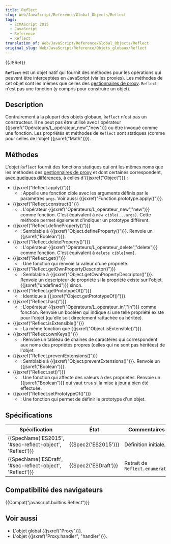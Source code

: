 ```yaml
---
title: Reflect
slug: Web/JavaScript/Reference/Global_Objects/Reflect
tags:
  - ECMAScript 2015
  - JavaScript
  - Reference
  - Reflect
translation_of: Web/JavaScript/Reference/Global_Objects/Reflect
original_slug: Web/JavaScript/Reference/Objets_globaux/Reflect
---
```

{{JSRef}}

**`Reflect`** est un objet natif qui fournit des méthodes pour les opérations qui peuvent être interceptées en JavaScript (via les proxies). Les méthodes de cet objet sont les mêmes que celles des [gestionnaires de proxy](/fr/docs/Web/JavaScript/Reference/Objets_globaux/Proxy/handler). `Reflect` n'est pas une fonction (y compris pour construire un objet).

## Description

Contrairement à la plupart des objets globaux, `Reflect` n'est pas un constructeur. Il ne peut pas être utilisé avec l'opérateur {{jsxref("Opérateurs/L_opérateur_new","new")}} ou être invoqué comme une fonction. Les propriétés et méthodes de `Reflect` sont statiques (comme pour celles de l'objet {{jsxref("Math")}}).

## Méthodes

L'objet `Reflect` fournit des fonctions statiques qui ont les mêmes noms que les méthodes des [gestionnaires de proxy](/fr/docs/Web/JavaScript/Reference/Objets_globaux/Proxy/handler) et dont certaines correspondent, [avec quelques différences](/fr/docs/Web/JavaScript/Reference/Objets_globaux/Reflect/Comparing_Reflect_and_Object_methods), à celles d'{{jsxref("Object")}} :

- {{jsxref("Reflect.apply()")}}
  - : Appelle une fonction cible avec les arguments définis par le paramètres `args`. Voir aussi {{jsxref("Function.prototype.apply()")}}.
- {{jsxref("Reflect.construct()")}}
  - :  L'opérateur {{jsxref("Opérateurs/L_opérateur_new","new")}} comme fonction. C'est équivalent à `new cible(...args)`. Cette méthode permet également d'indiquer un prototype différent.
- {{jsxref("Reflect.defineProperty()")}}
  - : Semblable à {{jsxref("Object.defineProperty()")}}. Renvoie un {{jsxref("Boolean")}}.
- {{jsxref("Reflect.deleteProperty()")}}
  - : L'opérateur {{jsxref("Opérateurs/L_opérateur_delete","delete")}} comme fonction. C'est équivalent à `delete cible[nom]`.
- {{jsxref("Reflect.get()")}}
  - : Une fonction qui renvoie la valeur d'une propriété.
- {{jsxref("Reflect.getOwnPropertyDescriptor()")}}
  - : Semblable à {{jsxref("Object.getOwnPropertyDescriptor()")}}. Renvoie un descripteur de propriété si la propriété existe sur l'objet, {{jsxref("undefined")}} sinon.
- {{jsxref("Reflect.getPrototypeOf()")}}
  - : Identique à {{jsxref("Object.getPrototypeOf()")}}.
- {{jsxref("Reflect.has()")}}
  - : L'opérateur {{jsxref("Opérateurs/L_opérateur_in","in")}} comme fonction. Renvoie un booléen qui indique si une telle propriété existe pour l'objet (qu'elle soit directement rattachée ou héritée).
- {{jsxref("Reflect.isExtensible()")}}
  - : La même fonction que {{jsxref("Object.isExtensible()")}}.
- {{jsxref("Reflect.ownKeys()")}}
  - : Renvoie un tableau de chaînes de caractères qui correspondent aux noms des propriétés propres (celles qui ne sont pas héritées) de l'objet.
- {{jsxref("Reflect.preventExtensions()")}}
  - : Semblable à {{jsxref("Object.preventExtensions()")}}. Renvoie un {{jsxref("Boolean")}}.
- {{jsxref("Reflect.set()")}}
  - : Une fonction qui affecte des valeurs à des propriétés. Renvoie un {{jsxref("Boolean")}} qui vaut `true` si la mise à jour a bien été effectuée.
- {{jsxref("Reflect.setPrototypeOf()")}}
  - : Une fonction qui permet de définir le prototype d'un objet.

## Spécifications

| Spécification                                                                | État                         | Commentaires                   |
| ---------------------------------------------------------------------------- | ---------------------------- | ------------------------------ |
| {{SpecName('ES2015', '#sec-reflect-object', 'Reflect')}} | {{Spec2('ES2015')}}     | Définition initiale.           |
| {{SpecName('ESDraft', '#sec-reflect-object', 'Reflect')}} | {{Spec2('ESDraft')}} | Retrait de `Reflect.enumerate` |

## Compatibilité des navigateurs

{{Compat("javascript.builtins.Reflect")}}

## Voir aussi

- L'objet global {{jsxref("Proxy")}}.
- L'objet {{jsxref("Proxy.handler", "handler")}}.
